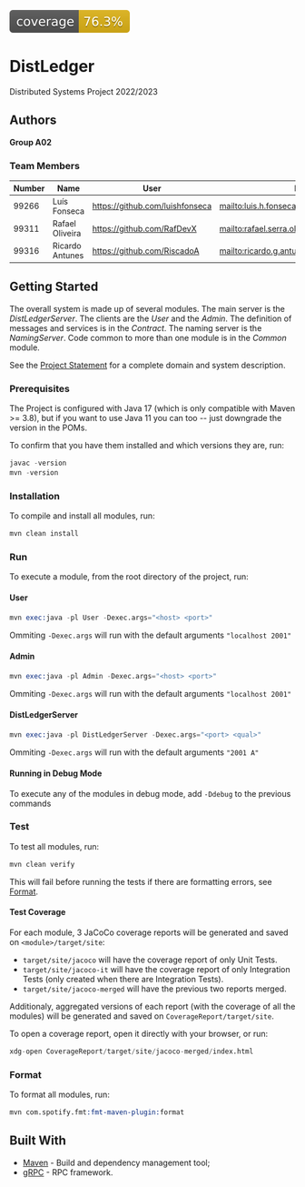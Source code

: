 ![Coverage](.github/badges/jacoco.svg)

# DistLedger

Distributed Systems Project 2022/2023

## Authors

**Group A02**

### Team Members

| Number | Name            | User                              | Email                                             |
|--------|-----------------|-----------------------------------|---------------------------------------------------|
| 99266  | Luís Fonseca    | <https://github.com/luishfonseca> | <mailto:luis.h.fonseca@tecnico.ulisboa.pt>        |
| 99311  | Rafael Oliveira | <https://github.com/RafDevX>      | <mailto:rafael.serra.oliveira@tecnico.ulisboa.pt> |
| 99316  | Ricardo Antunes | <https://github.com/RiscadoA>     | <mailto:ricardo.g.antunes@tecnico.ulisboa.pt>     |

## Getting Started

The overall system is made up of several modules. The main server is the _DistLedgerServer_. The clients are the _User_ 
and the _Admin_. The definition of messages and services is in the _Contract_. The naming server is the _NamingServer_.
Code common to more than one module is in the _Common_ module.

See the [Project Statement](https://github.com/tecnico-distsys/DistLedger) for a complete domain and system description.

### Prerequisites

The Project is configured with Java 17 (which is only compatible with Maven >= 3.8), but if you want to use Java 11 you
can too -- just downgrade the version in the POMs.

To confirm that you have them installed and which versions they are, run:

```s
javac -version
mvn -version
```

### Installation

To compile and install all modules, run:

```s
mvn clean install
```

### Run

To execute a module, from the root directory of the project, run:

#### User

```s
mvn exec:java -pl User -Dexec.args="<host> <port>"
```

Ommiting `-Dexec.args` will run with the default arguments `"localhost 2001"`

#### Admin

```s
mvn exec:java -pl Admin -Dexec.args="<host> <port>"
```

Ommiting `-Dexec.args` will run with the default arguments `"localhost 2001"`

#### DistLedgerServer

```s
mvn exec:java -pl DistLedgerServer -Dexec.args="<port> <qual>"
```

Ommiting `-Dexec.args` will run with the default arguments `"2001 A"`

#### Running in Debug Mode

To execute any of the modules in debug mode, add `-Ddebug` to the previous commands

### Test

To test all modules, run:

```s
mvn clean verify
```

This will fail before running the tests if there are formatting errors, see [Format](#format).

#### Test Coverage

For each module, 3 JaCoCo coverage reports will be generated and saved on `<module>/target/site`:
- `target/site/jacoco` will have the coverage report of only Unit Tests.
- `target/site/jacoco-it` will have the coverage report of only Integration Tests (only created when there are Integration Tests).
- `target/site/jacoco-merged` will have the previous two reports merged.

Additionaly, aggregated versions of each report (with the coverage of all the modules) will be generated and saved on `CoverageReport/target/site`.

To open a coverage report, open it directly with your browser, or run:

```s
xdg-open CoverageReport/target/site/jacoco-merged/index.html
```

### Format

To format all modules, run:

```s
mvn com.spotify.fmt:fmt-maven-plugin:format
```

## Built With

* [Maven](https://maven.apache.org/) - Build and dependency management tool;
* [gRPC](https://grpc.io/) - RPC framework.
